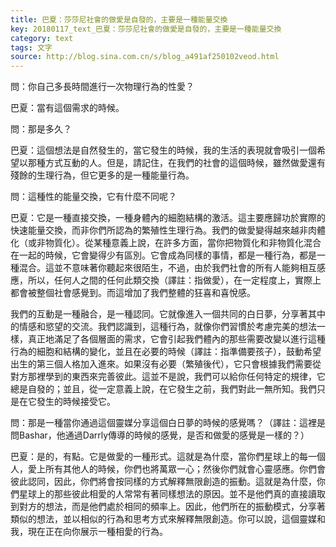 ```yaml
---
title: 巴夏：莎莎尼社會的做愛是自發的，主要是一種能量交換
key: 20180117_text_巴夏：莎莎尼社會的做愛是自發的，主要是一種能量交換
category: text
tags: 文字
source: http://blog.sina.com.cn/s/blog_a491af250102veod.html
---
```


問：你自己多長時間進行一次物理行為的性愛？

巴夏：當有這個需求的時候。

問：那是多久？

巴夏：這個想法是自然發生的，當它發生的時候，我的生活的表現就會吸引一個希望以那種方式互動的人。但是，請記住，在我們的社會的這個時候，雖然做愛還有殘餘的生理行為，但它更多的是一種能量行為。

問：這種性的能量交換，它有什麼不同呢？

巴夏：它是一種直接交換，一種身體內的細胞結構的激活。這主要應歸功於實際的快速能量交換，而非你們所認為的繁殖性生理行為。我們的做愛變得越來越非肉體化（或非物質化）。從某種意義上說，在許多方面，當你把物質化和非物質化混合在一起的時候，它會變得少有區別。它會成為同樣的事情，都是一種行為，都是一種混合。這並不意味著你聽起來很陌生，不過，由於我們社會的所有人能夠相互感應，所以，任何人之間的任何此類交換（譯註：指做愛），在一定程度上，實際上都會被整個社會感覺到。而這增加了我們整體的狂喜和喜悅感。

我們的互動是一種融合，是一種認同。它就像進入一個共同的白日夢，分享著其中的情感和慾望的交流。我們認識到，這種行為，就像你們習慣於考慮完美的想法一樣，真正地滿足了各個層面的需求，它會引起我們體內的那些需要改變以進行這種行為的細胞和結構的變化，並且在必要的時候（譯註：指準備要孩子），鼓動希望出生的第三個人格加入進來。如果沒有必要（繁殖後代），它只會根據我們需要從對方那裡學到的東西來完善彼此。這並不是說，我們可以給你任何特定的規律，它總是自發的；並且，從一定意義上說，在它發生之前，我們對此一無所知。我們只是在它發生的時候接受它。

問：那是一種當你通過這個靈媒分享這個白日夢的時候的感覺嗎？（譯註：這裡是問Bashar，他通過Darrly傳導的時候的感覺，是否和做愛的感覺是一樣的？）

巴夏：是的，有點。它是做愛的一種形式。這就是為什麼，當你們星球上的每一個人，愛上所有其他人的時候，你們也將萬眾一心；然後你們就會心靈感應。你們會彼此認同，因此，你們將會按同樣的方式解釋無限創造的振動。這就是為什麼，你們星球上的那些彼此相愛的人常常有著同樣想法的原因。並不是他們真的直接讀取到對方的想法，而是他們處於相同的頻率上。因此，他們所在的振動模式，分享著類似的想法，並以相似的行為和思考方式來解釋無限創造。你可以說，這個靈媒和我，現在正在向你展示一種相愛的行為。
